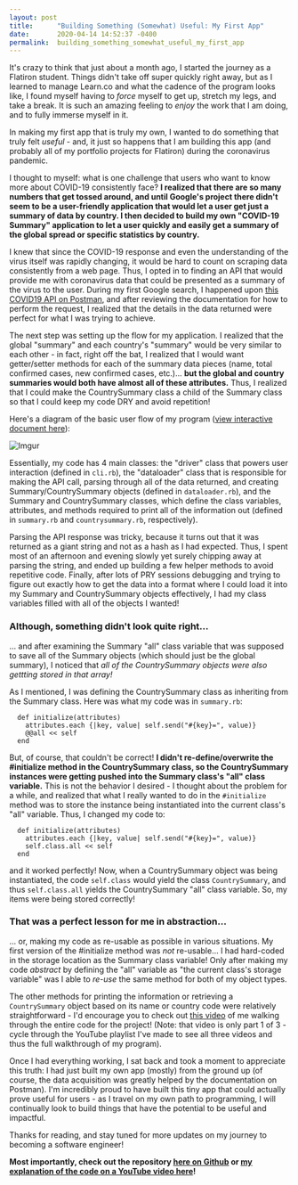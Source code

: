 ```yaml
---
layout: post
title:      "Building Something (Somewhat) Useful: My First App"
date:       2020-04-14 14:52:37 -0400
permalink:  building_something_somewhat_useful_my_first_app
---
```



It's crazy to think that just about a month ago, I started the journey as a Flatiron student. Things didn't take off super quickly right away, but as I learned to manage Learn.co and what the cadence of the program looks like, I found myself having to *force* myself to get up, stretch my legs, and take a break. It is such an amazing feeling to *enjoy* the work that I am doing, and to fully immerse myself in it. 

In making my first app that is truly my own, I wanted to do something that truly felt *useful* - and, it just so happens that I am building this app (and probably all of my portfolio projects for Flatiron) during the coronavirus pandemic. 

I thought to myself: what is one challenge that users who want to know more about COVID-19 consistently face? **I realized that there are so many numbers that get tossed around, and until Google's project there didn't seem to be a user-friendly application that would let a user get just a summary of data by country. I then decided to build my own "COVID-19 Summary" application to let a user quickly and easily get a summary of the global spread or specific statistics by country.**

I knew that since the COVID-19 response and even the understanding of the virus itself was rapidly changing, it would be hard to count on scraping data consistently from a web page. Thus, I opted in to finding an API that would provide me with coronavirus data that could be presented as a summary of the virus to the user. During my first Google search, I happened upon [this COVID19 API on Postman](https://documenter.getpostman.com/view/10808728/SzS8rjbc?version=latest#00030720-fae3-4c72-8aea-ad01ba17adf8), and after reviewing the documentation for how to perform the request, I realized that the details in the data returned were perfect for what I was trying to achieve. 

The next step was setting up the flow for my application. I realized that the global "summary" and each country's "summary" would be very similar to each other - in fact, right off the bat, I realized that I would want getter/setter methods for each of the summary data pieces (name, total confirmed cases, new confirmed cases, etc.)... **but the global and country summaries would both have almost all of these attributes.** Thus, I realized that I could make the CountrySummary class a child of the Summary class so that I could keep my code DRY and avoid repetition!

Here's a diagram of the basic user flow of my program ([view interactive document here](https://drive.google.com/file/d/1DXUYb7vqdP-mhRh-UcmCExSHoJFzUzJG/view?usp=sharing)):

![Imgur](https://i.imgur.com/VzP1bYg.png)

Essentially, my code has 4 main classes: the "driver" class that powers user interaction (defined in `cli.rb`), the "dataloader" class that is responsible for making the API call, parsing through all of the data returned, and creating Summary/CountrySummary objects (defined in `dataloader.rb`), and the Summary and CountrySummary classes, which define the class variables, attributes, and methods required to print all of the information out (defined in `summary.rb` and `countrysummary.rb`, respectively). 

Parsing the API response was tricky, because it turns out that it was returned as a giant string and not as a hash as I had expected. Thus, I spent most of an afternoon and evening slowly yet surely chipping away at parsing the string, and ended up building a few helper methods to avoid repetitive code. Finally, after lots of PRY sessions debugging and trying to figure out exactly how to get the data into a format where I could load it into my Summary and CountrySummary objects effectively, I had my class variables filled with all of the objects I wanted! 

### Although, something didn't look quite right... 

... and after examining the Summary "all" class variable that was supposed to save all of the Summary objects (which should just be the global summary), I noticed that *all of the CountrySummary objects were also gettting stored in that array!*

As I mentioned, I was defining the CountrySummary class as inheriting from the Summary class. Here was what my code was in `summary.rb`: 

```
  def initialize(attributes)
    attributes.each {|key, value| self.send("#{key}=", value)}
    @@all << self
  end
```

But, of course, that couldn't be correct! **I didn't re-define/overwrite the #initialize method in the CountrySummary class, so the CountrySummary instances were getting pushed into the Summary class's "all" class variable.** This is not the behavior I desired - I thought about the problem for a while, and realized that what I really wanted to do in the `#initialize` method was to store the instance being instantiated into the current class's "all" variable. Thus, I changed my code to: 

```
  def initialize(attributes)
    attributes.each {|key, value| self.send("#{key}=", value)}
    self.class.all << self
  end
```

and it worked perfectly! Now, when a CountrySummary object was being instantiated, the code `self.class` would yield the class `CountrySummary`, and thus `self.class.all` yields the CountrySummary "all" class variable. So, my items were being stored correctly! 

### That was a perfect lesson for me in **abstraction**... 
... or, making my code as re-usable as possible in various situations. My first version of the #initialize method was *not* re-usable... I had hard-coded in the storage location as the Summary class variable! Only after making my code *abstract* by defining the "all" variable as "the current class's storage variable" was I able to *re-use* the same method for both of my object types. 

The other methods for printing the information or retrieving a `CountrySummary` object based on its name or country code were relatively straightforward - I'd encourage you to check out [this video](https://www.youtube.com/watch?v=WtBNjnAgj3s) of me walking through the entire code for the project! (Note: that video is only part 1 of 3 - cycle through the YouTube playlist I've made to see all three videos and thus the full walkthrough of my program). 

Once I had everything working, I sat back and took a moment to appreciate this truth: I had just built my own app (mostly) from the ground up (of course, the data acquisition was greatly helped by the documentation on Postman). I'm incredibly proud to have built this tiny app that could actually prove useful for users - as I travel on my own path to programming, I will continually look to build things that have the potential to be useful and impactful. 

Thanks for reading, and stay tuned for more updates on my journey to becoming a software engineer!

**Most importantly, check out the repository [here on Github](https://github.com/jkellyphilly/covid_tracking) or [my explanation of the code on a YouTube video here](https://www.youtube.com/watch?v=WtBNjnAgj3s)!**

